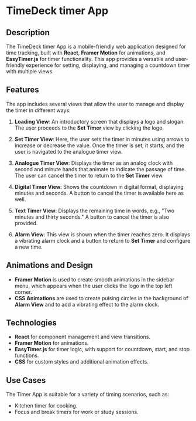 # TimeDeck timer App

## Description
The TimeDeck timer App is a mobile-friendly web application designed for time tracking, built with **React**, **Framer Motion** for animations, and **EasyTimer.js** for timer functionality. This app provides a versatile and user-friendly experience for setting, displaying, and managing a countdown timer with multiple views.

## Features
The app includes several views that allow the user to manage and display the timer in different ways:

1. **Loading View**: An introductory screen that displays a logo and slogan. The user proceeds to the **Set Timer** view by clicking the logo.

2. **Set Timer View**: Here, the user sets the timer in minutes using arrows to increase or decrease the value. Once the timer is set, it starts, and the user is navigated to the analogue timer view.

3. **Analogue Timer View**: Displays the timer as an analog clock with second and minute hands that animate to indicate the passage of time. The user can cancel the timer to return to the **Set Timer** view.

4. **Digital Timer View**: Shows the countdown in digital format, displaying minutes and seconds. A button to cancel the timer is available here as well.

5. **Text Timer View**: Displays the remaining time in words, e.g., "Two minutes and thirty seconds." A button to cancel the timer is also provided.

6. **Alarm View**: This view is shown when the timer reaches zero. It displays a vibrating alarm clock and a button to return to **Set Timer** and configure a new time.

## Animations and Design
- **Framer Motion** is used to create smooth animations in the sidebar menu, which appears when the user clicks the logo in the top left corner.
- **CSS Animations** are used to create pulsing circles in the background of **Alarm View** and to add a vibrating effect to the alarm clock.

## Technologies
- **React** for component management and view transitions.
- **Framer Motion** for animations.
- **EasyTimer.js** for timer logic, with support for countdown, start, and stop functions.
- **CSS** for custom styles and additional animation effects.

## Use Cases
The Timer App is suitable for a variety of timing scenarios, such as:
- Kitchen timer for cooking.
- Focus and break timers for work or study sessions.
